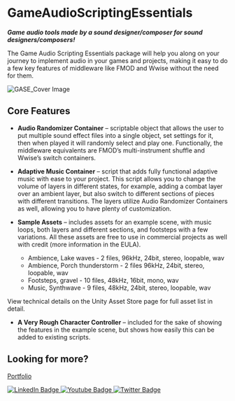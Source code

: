 # GameAudioScriptingEssentials
 
***Game audio tools made by a sound designer/composer for sound designers/composers!***

The Game Audio Scripting Essentials package will help you along on your journey to implement audio in your games and projects, making it easy to do a few key features of middleware like FMOD and Wwise without the need for them.

<img src="https://images.squarespace-cdn.com/content/v1/615483d45dbf5b20f5e3b9b9/ef3042aa-34ec-42ea-a415-ce555de2e775/GameAudioScriptingEssentials_cover.png?format=750w" title="GASE_Cover" alt="GASE_Cover Image"/>&nbsp;

## Core Features

- **Audio Randomizer Container** – scriptable object that allows the user to put multiple sound effect files into a single object, set settings for it, then when played it will randomly select and play one. Functionally, the middleware equivalents are FMOD’s multi-instrument shuffle and Wwise’s switch containers.

- **Adaptive Music Container** – script that adds fully functional adaptive music with ease to your project. This script allows you to change the volume of layers in different states, for example, adding a combat layer over an ambient layer, but also switch to different sections of pieces with different transitions. The layers utilize Audio Randomizer Containers as well, allowing you to have plenty of customization.

- **Sample Assets** – includes assets for an example scene, with music loops, both layers and different sections, and footsteps with a few variations. All these assets are free to use in commercial projects as well with credit (more information in the EULA).
  - Ambience, Lake waves - 2 files, 96kHz, 24bit, stereo, loopable, wav
  - Ambience, Porch thunderstorm - 2 files 96kHz, 24bit, stereo, loopable, wav
  - Footsteps, gravel - 10 files, 48kHz, 16bit, mono, wav
  - Music, Synthwave - 9 files, 48kHz, 24bit, stereo, loopable, wav

View technical details on the Unity Asset Store page for full asset list in detail. 

- **A Very Rough Character Controller** – included for the sake of showing the features in the example scene, but shows how easily this can be added to existing scripts.

## Looking for more?

[Portfolio](https://www.cartermenary.com/)
<div id="badges">
  <a href="http://www.linkedin.com/in/carter-menary/">
    <img src="https://img.shields.io/badge/LinkedIn-blue?style=for-the-badge&logo=linkedin&logoColor=white" alt="LinkedIn Badge"/>
  </a>
  <a href="https://www.youtube.com/channel/UCMNF63-lPmy6zxqLeDef3RA/featured">
    <img src="https://img.shields.io/badge/YouTube-red?style=for-the-badge&logo=youtube&logoColor=white" alt="Youtube Badge"/>
  </a>
  <a href="https://twitter.com/carter_menary">
    <img src="https://img.shields.io/badge/Twitter-blue?style=for-the-badge&logo=twitter&logoColor=white" alt="Twitter Badge"/>
  </a>
</div>
<img src="https://github.com/craterTheBox" alt=""/>

